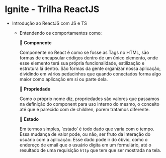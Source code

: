 # Ignite - Trilha ReactJS

 * Introdução ao ReactJS com JS e TS
    
    * Entendendo os comportamentos como:
 
        📝 <strong>Componente</strong>

        Componente no React é como se fosse as Tags no HTML, são formas de encapsular códigos dentro de um único elemento, onde esse elemento terá sua própria funcionalidade, estilização e estrutura lá dentro. São formas da gente organizar nossa aplicação, dividindo em vários pedacinhos que quando conectados forma algo maior como aplicação em si ou parte dela.
 
        📝 <strong>Propriedade</strong>

        Como o próprio nome diz, propriedades são valores que passamos na definição do component para uso interno do mesmo, o conceito até que é parecido com de children, porem tratamos diferente. 
 
        📝 <strong>Estado</strong>

        Em termos simples, ‘estado’ é todo dado que varia com o tempo. Essa mudança de valor pode, ou não, ser fruto da interação do usuário com a aplicação. Esse dado pode ir do óbvio, como o endereço de email que o usuário digita em um formulário, até o resultado de uma requisição `http` que tem que ser mostrada na tela.
 